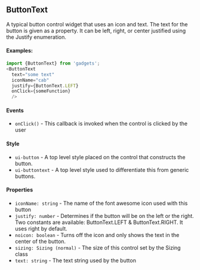 <a name="module_ButtonText"></a>

## ButtonText
A typical button control widget that uses an icon and text.  Thetext for the button is given as a property.  It can be left, right,or center justified using the Justify enumeration.#### Examples:```javascriptimport {ButtonText} from 'gadgets';<ButtonText  text="some text"  iconName="cab"  justify={ButtonText.LEFT}  onClick={someFunction}  />```#### Events- `onClick()` - This callback is invoked when the control is clicked by the user#### Style- `ui-button` - A top level style placed on the control that constructs thebutton.- `ui-buttontext` - A top level style used to differentiate this from genericbuttons.#### Properties- `iconName: string` - The name of the font awesome icon used with this button- `justify: number` - Determines if the button will be on the left or the right.Two constants are available: ButtonText.LEFT & ButtonText.RIGHT.  It uses rightby default.- `noicon: boolean` - Turns off the icon and only shows the text in the centerof the button.- `sizing: Sizing (normal)` - The size of this control set by the Sizing class- `text: string` - The text string used by the button

